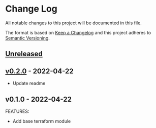 # Change Log

All notable changes to this project will be documented in this file.

The format is based on [Keep a Changelog](http://keepachangelog.com/) and this
project adheres to [Semantic Versioning](http://semver.org/).

<a name="unreleased"></a>
## [Unreleased]



<a name="v0.2.0"></a>
## [v0.2.0] - 2022-04-22

- Update readme


<a name="v0.1.0"></a>
## v0.1.0 - 2022-04-22
FEATURES:
- Add base terraform module


[Unreleased]: https://github.com/bcgov/sso-terraform-keycloak-client/compare/v0.2.0...HEAD
[v0.2.0]: https://github.com/bcgov/sso-terraform-keycloak-client/compare/v0.1.0...v0.2.0
